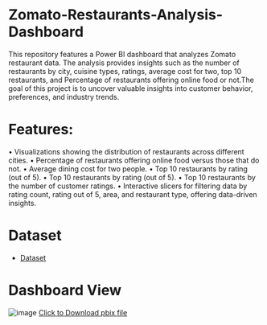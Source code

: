 # Zomato-Restaurants-Analysis-Dashboard
This repository features a Power BI dashboard that analyzes Zomato restaurant data. The analysis provides insights such as the number of restaurants by city, cuisine types, ratings, average cost for two, top 10 restaurants, and Percentage of restaurants offering online food or not.The goal of this project is to uncover valuable insights into customer behavior, preferences, and industry trends.


# Features:
•	Visualizations showing the distribution of restaurants across different cities.
•	Percentage of restaurants offering online food versus those that do not.
•	Average dining cost for two people.
•	Top 10 restaurants by rating (out of 5).
•	Top 10 restaurants by rating (out of 5).
•	Top 10 restaurants by the number of customer ratings.
•	Interactive slicers for filtering data by rating count, rating out of 5, area, and restaurant type, offering data-driven insights.



# Dataset
- <a href="https://github.com/mjahan11/Zomato-Restaurants-Analysis-Dashboard/blob/main/zomato.csv">Dataset</a>
# Dashboard View

![image](https://github.com/user-attachments/assets/5c4acbd4-e1e1-4440-a5dd-5371f987154d)
<a href="https://github.com/mjahan11/Airbnb-Dataset-Analysis-Dashboard/blob/main/AirBnB_NYC_Report.pbix">Click to Download pbix file </a>
